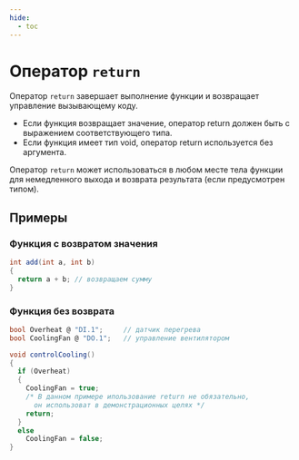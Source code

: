 ```yaml
---
hide:
  - toc
---
```


# Оператор `return`
Оператор `return` завершает выполнение функции и возвращает управление вызывающему коду.  

- Если функция возвращает значение, оператор return должен быть с выражением соответствующего типа.  
- Если функция имеет тип void, оператор return используется без аргумента.

Оператор `return` может использоваться в любом месте тела функции для немедленного выхода и возврата результата (если предусмотрен типом).
## Примеры
### Функция с возвратом значения

```cs
int add(int a, int b)
{
  return a + b; // возвращаем сумму
}
```

### Функция без возврата
```cs
bool Overheat @ "DI.1";     // датчик перегрева
bool CoolingFan @ "DO.1";   // управление вентилятором

void controlCooling()
{
  if (Overheat)
  {
    CoolingFan = true;
    /* В данном примере ипользование return не обязательно,
      он использоват в демонстрационных целях */
    return;
  }
  else
    CoolingFan = false;
}
```
